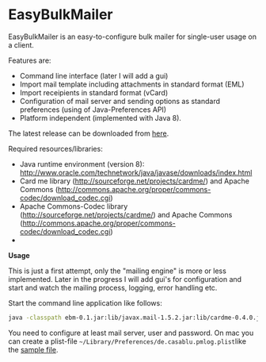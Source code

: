 # EasyBulkMailer

EasyBulkMailer is an easy-to-configure bulk mailer for single-user usage on a client.

Features are:

- Command line interface (later I will add a gui)
- Import mail template including attachments in standard format (EML)
- Import receipients in standard format (vCard)
- Configuration of mail server and sending options as standard preferences (using of Java-Preferences API)
- Platform independent (implemented with Java 8).

The latest release can be downloaded from [here](https://github.com/joergflorin/EasyBulkMailer/releases).

Required resources/libraries:

- Java runtime environment (version 8): http://www.oracle.com/technetwork/java/javase/downloads/index.html
- Card me library (http://sourceforge.net/projects/cardme/) and Apache Commons (http://commons.apache.org/proper/commons-codec/download_codec.cgi)
- Apache Commons-Codec library (http://sourceforge.net/projects/cardme/) and Apache Commons (http://commons.apache.org/proper/commons-codec/download_codec.cgi)
- 
**Usage**

This is just a first attempt, only the "mailing engine" is more or less implemented. Later in the progress I will add gui's
for configuration and start and watch the mailing process, logging, error handling etc.


Start the command line application like follows:

```bash
java -classpath ebm-0.1.jar:lib/javax.mail-1.5.2.jar:lib/cardme-0.4.0.jar:lib/commons-codec-1.10.jar de.casablu.ebm.CommandLineMailer --eml=~/Test.eml --vcards=~/Contacts.vcf
```

You need to configure at least mail server, user and password. On mac you can create a plist-file `~/Library/Preferences/de.casablu.pmlog.plist`like the [sample file]( https://github.com/joergflorin/EasyBulkMailer/blob/master/de.casablu.ebm.plist).
